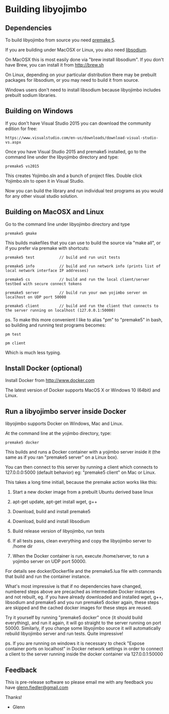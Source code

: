 Building libyojimbo
===================


## Dependencies 

To build libyojimbo from source you need [premake 5](https://premake.github.io/download.html).

If you are building under MacOSX or Linux, you also need [libsodium](https://github.com/jedisct1/libsodium).

On MacOSX this is most easily done via "brew install libsodium". If you don't have Brew, you can install it from <http://brew.sh>

On Linux, depending on your particular distribution there may be prebuilt packages for libsodium, or you may need to build it from source. 

Windows users don't need to install libsodium because libyojimbo includes prebuilt sodium libraries.


## Building on Windows

If you don't have Visual Studio 2015 you can download the community edition for free:

    https://www.visualstudio.com/en-us/downloads/download-visual-studio-vs.aspx

Once you have Visual Studio 2015 and premake5 installed, go to the command line under the libyojimbo directory and type:

    premake5 vs2015

This creates Yojimbo.sln and a bunch of project files. Double click Yojimbo.sln to open it in Visual Studio.

Now you can build the library and run individual test programs as you would for any other visual studio solution.


## Building on MacOSX and Linux

Go to the command line under libyojimbo directory and type

    premake5 gmake

This builds makefiles that you can use to build the source via "make all", or if you prefer via premake with shortcuts:

    premake5 test           // build and run unit tests

    premake5 info           // build and run network info (prints list of local network interface IP addresses)

    premake5 cs             // build and run the local client/server testbed with secure connect tokens

    premake5 server         // build run your own yojimbo server on localhost on UDP port 50000

    premake5 client         // build and run the client that connects to the server running on localhost (127.0.0.1:50000)

ps. To make this more convenient I like to alias "pm" to "premake5" in bash, so building and running test programs becomes:

    pm test

    pm client

Which is much less typing.


## Install Docker (optional)

Install Docker from <http://www.docker.com>

The latest version of Docker supports MacOS X or Windows 10 (64bit) and Linux.


## Run a libyojimbo server inside Docker

libyojimbo supports Docker on Windows, Mac and Linux.

At the command line at the yojimbo directory, type:

    premake5 docker

This builds and runs a Docker container with a yojimbo server inside it (the same as if you ran "premake5 server" on a Linux box).

You can then connect to this server by running a client which connects to 127.0.0.0:5000 (default behavior) eg: "premake5 client" on Mac or Linux.

This takes a long time initiall, because the premake action works like this:

1. Start a new docker image from a prebuilt Ubuntu derived base linux

2. apt-get update, apt-get install wget, g++

3. Download, build and install premake5

4. Download, build and install libsodium

5. Build release version of libyojimbo, run tests

6. If all tests pass, clean everything and copy the libyojimbo server to /home dir

7. When the Docker container is run, execute /home/server, to run a yojimbo server on UDP port 50000.

For details see docker/Dockerfile and the premake5.lua file with commands that build and run the container instance.

What's most impressive is that if no dependencies have changed, numbered steps above are precached as intermediate
Docker instances and not rebuilt, eg. if you have already downloaded and installed wget, g++, libsodium and premake5
and you run premake5 docker again, these steps are skipped and the cached docker images for these steps are reused.

Try it yourself by running "premake5 docker" once (it should build everything), and run it again, it will go straight
to the server running on port 50000. Similarly, if you change some libyojimbo source it will automatically rebuild
libyojimbo server and run tests. Quite impressive!

ps. If you are running on windows it is necessary to check "Expose container ports on localhost" in Docker network 
settings in order to connect a client to the server running inside the docker container via 127.0.0.1:50000


## Feedback

This is pre-release software so please email me with any feedback you have <glenn.fiedler@gmail.com>

Thanks!

 - Glenn
